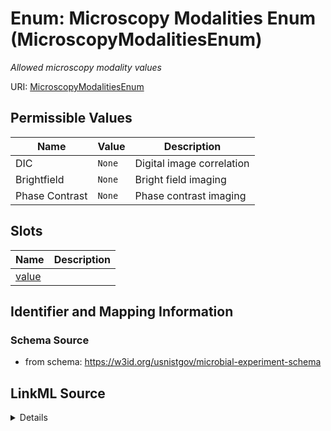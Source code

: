 # Enum: Microscopy Modalities Enum (MicroscopyModalitiesEnum)




_Allowed microscopy modality values_





URI: [MicroscopyModalitiesEnum](MicroscopyModalitiesEnum.md)

## Permissible Values

| Name | Value | Description |
| --- | --- | --- |
| DIC | `None` | Digital image correlation |
| Brightfield | `None` | Bright field imaging |
| Phase Contrast | `None` | Phase contrast imaging |




## Slots

| Name | Description |
| ---  | --- |
| [value](value.md) |  |






## Identifier and Mapping Information







### Schema Source


* from schema: https://w3id.org/usnistgov/microbial-experiment-schema






## LinkML Source

<details>
```yaml
name: MicroscopyModalitiesEnum
description: Allowed microscopy modality values
title: Microscopy Modalities Enum
from_schema: https://w3id.org/usnistgov/microbial-experiment-schema
rank: 1000
permissible_values:
  DIC:
    text: DIC
    description: Digital image correlation
  Brightfield:
    text: Brightfield
    description: Bright field imaging
  Phase Contrast:
    text: Phase Contrast
    description: Phase contrast imaging

```
</details>

